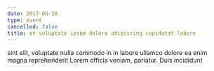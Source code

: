 ```yaml
---
date: 2017-06-20
type: event
cancelled: false
title: et voluptate ipsum dolore adipiscing cupidatat labore
---
```

sint elit, voluptate nulla commodo in in labore ullamco dolore ea enim magna reprehenderit Lorem officia veniam, pariatur. Duis incididunt